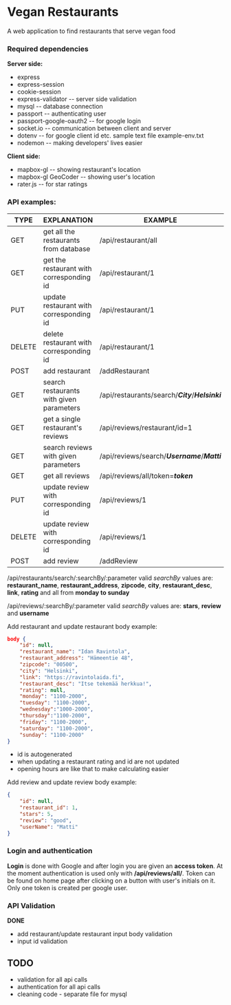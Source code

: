 # Vegan Restaurants
A web application to find restaurants that serve vegan food
### Required dependencies
**Server side:**
- express
- express-session
- cookie-session
- express-validator -- server side validation
- mysql -- database connection
- passport -- authenticating user
- passport-google-oauth2  -- for google login
- socket.io -- communication between client and server
- dotenv -- for google client id etc. sample text file example-env.txt
- nodemon -- making developers' lives easier

**Client side:**
- mapbox-gl -- showing restaurant's location
- mapbox-gl GeoCoder -- showing user's location
- rater.js -- for star ratings

### API examples:

| TYPE| EXPLANATION| EXAMPLE|
| ------ | ------ |------ |
| GET| get all the restaurants from database | /api/restaurant/all |
| GET| get the restaurant with corresponding id | /api/restaurant/1 |
| PUT |update restaurant with corresponding id | /api/restaurant/1 |
| DELETE|delete restaurant with corresponding id| /api/restaurant/1 |
| POST|add restaurant| /addRestaurant |
| GET| search restaurants with given parameters| /api/restaurants/search/**_City_**/**_Helsinki_** |
| GET| get a single restaurant's reviews|/api/reviews/restaurant/id=1|
| GET| search reviews with given parameters| /api/reviews/search/**_Username_**/**_Matti_**
| GET| get all reviews|/api/reviews/all/token=**_token_**|
| PUT| update review with corresponding id|/api/reviews/1|
| DELETE| update review with corresponding id|/api/reviews/1|
| POST| add review |/addReview|


/api/restaurants/search/:searchBy/:parameter valid _searchBy_ values are: 
**restaurant_name**, **restaurant_address**, **zipcode**, **city**, **restaurant_desc**, **link**, **rating** and all from **monday to sunday**

/api/reviews/:searchBy/:parameter valid _searchBy_ values are: 
**stars**, **review** and **username**

Add restaurant and update restaurant body example: 
```json
body {
    "id": null,                              
    "restaurant_name": "Idan Ravintola",
    "restaurant_address": "Hämeentie 48",
    "zipcode": "00500",
    "city": "Helsinki",
    "link": "https://ravintolaida.fi",
    "restaurant_desc": "Itse tekemää herkkua!",
    "rating": null,                         
    "monday": "1100-2000",                  
    "tuesday": "1100-2000",                     
    "wednesday":"1000-2000",
    "thursday":"1100-2000",
    "friday": "1100-2000",
    "saturday": "1100-2000",
    "sunday": "1100-2000"
} 
``` 
- id is autogenerated
- when updating a restaurant rating and id are not updated
- opening hours are like that to make calculating easier

Add review and update review body example:
```json
{   
    "id": null,
    "restaurant_id": 1,
    "stars": 5,
    "review": "good",
    "userName": "Matti"
} 
```
### Login and authentication
**Login** is done with Google and after login you are given an **access token**. At the moment authentication is used only with **/api/reviews/all/**. Token can be found on home page after clicking on a button with user's initials on it. Only one token is created per google user.

### API Validation
**DONE**
- add restaurant/update restaurant input body validation
- input id validation

## TODO
- validation for all api calls
- authentication for all api calls
- cleaning code - separate file for mysql 
